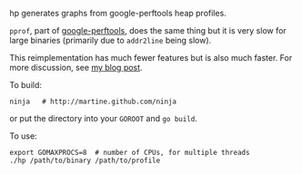 hp generates graphs from google-perftools heap profiles.

`pprof`, part of [google-perftools][], does the same thing but it is
very slow for large binaries (primarily due to `addr2line` being
slow).

[google-perftools]: http://code.google.com/p/perftools/

This reimplementation has much fewer features but is also much
faster.  For more discussion, see [my blog post][blog].

[blog]: http://neugierig.org/software/blog/2012/03/heap-profiling.html

To build:

    ninja   # http://martine.github.com/ninja

or put the directory into your `GOROOT` and `go build`.

To use:

    export GOMAXPROCS=8  # number of CPUs, for multiple threads
    ./hp /path/to/binary /path/to/profile
